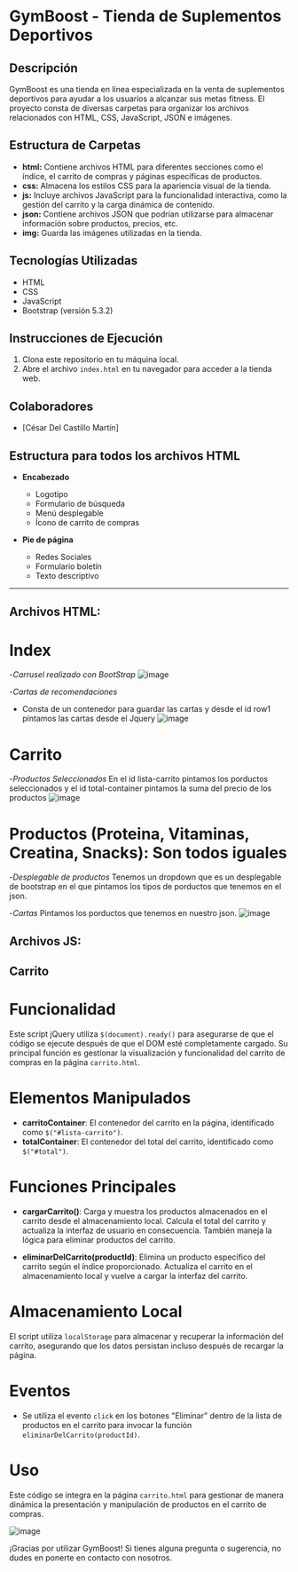 # GymBoost - Tienda de Suplementos Deportivos

## Descripción
GymBoost es una tienda en línea especializada en la venta de suplementos deportivos para ayudar a los usuarios a alcanzar sus metas fitness. El proyecto consta de diversas carpetas para organizar los archivos relacionados con HTML, CSS, JavaScript, JSON e imágenes.

## Estructura de Carpetas
- **html:** Contiene archivos HTML para diferentes secciones como el índice, el carrito de compras y páginas específicas de productos.
- **css:** Almacena los estilos CSS para la apariencia visual de la tienda.
- **js:** Incluye archivos JavaScript para la funcionalidad interactiva, como la gestión del carrito y la carga dinámica de contenido.
- **json:** Contiene archivos JSON que podrían utilizarse para almacenar información sobre productos, precios, etc.
- **img:** Guarda las imágenes utilizadas en la tienda.



## Tecnologías Utilizadas
- HTML
- CSS
- JavaScript
- Bootstrap (versión 5.3.2)

## Instrucciones de Ejecución
1. Clona este repositorio en tu máquina local.
2. Abre el archivo `index.html` en tu navegador para acceder a la tienda web.

## Colaboradores
- [César Del Castillo Martín]

## Estructura para todos los archivos HTML

- **Encabezado**
  - Logotipo
  - Formulario de búsqueda
  - Menú desplegable
  - Ícono de carrito de compras

- **Pie de página**
  - Redes Sociales
  - Formulario boletín
  - Texto descriptivo
  
---

## Archivos HTML:
# Index
 -*Carrusel realizado con BootStrap*
    ![image](https://github.com/cesar18012/GymBoost/assets/122441597/ba771932-29c4-4a5c-bf19-f1812e2773f2)
    
 -*Cartas de recomendaciones*
  - Consta de un contenedor para guardar las cartas y desde el id row1 pintamos las cartas desde el Jquery
    ![image](https://github.com/cesar18012/GymBoost/assets/122441597/ea97b490-b1ca-4580-8be2-685a666fe13f)

# Carrito
 -*Productos Seleccionados*
  En el id lista-carrito pintamos los porductos seleccionados y el id total-container pintamos la suma del precio de los productos
 ![image](https://github.com/cesar18012/GymBoost/assets/122441597/141b5ec5-227b-4817-a060-248d2bf3f11c)

# Productos (Proteina, Vitaminas, Creatina, Snacks): Son todos iguales
-*Desplegable de productos*
Tenemos un dropdown que es un desplegable de bootstrap en el que pintamos los tipos de porductos que tenemos en el json.

-*Cartas*
Pintamos los porductos que tenemos en nuestro json.
![image](https://github.com/cesar18012/GymBoost/assets/122441597/7fdc0d05-cbc9-4f87-8768-9e7ad63ac89d)

## Archivos JS:
## Carrito

# Funcionalidad 
Este script jQuery utiliza `$(document).ready()` para asegurarse de que el código se ejecute después de que el DOM esté completamente cargado. Su principal función es gestionar la visualización y funcionalidad del carrito de compras en la página `carrito.html`.

# Elementos Manipulados
- **carritoContainer**: El contenedor del carrito en la página, identificado como `$("#lista-carrito")`.
- **totalContainer**: El contenedor del total del carrito, identificado como `$("#total")`.

# Funciones Principales
- **cargarCarrito()**: Carga y muestra los productos almacenados en el carrito desde el almacenamiento local. Calcula el total del carrito y actualiza la interfaz de usuario en consecuencia. También maneja la lógica para eliminar productos del carrito.
  
- **eliminarDelCarrito(productId)**: Elimina un producto específico del carrito según el índice proporcionado. Actualiza el carrito en el almacenamiento local y vuelve a cargar la interfaz del carrito.

# Almacenamiento Local
El script utiliza `localStorage` para almacenar y recuperar la información del carrito, asegurando que los datos persistan incluso después de recargar la página.

# Eventos
- Se utiliza el evento `click` en los botones "Eliminar" dentro de la lista de productos en el carrito para invocar la función `eliminarDelCarrito(productId)`.

# Uso
Este código se integra en la página `carrito.html` para gestionar de manera dinámica la presentación y manipulación de productos en el carrito de compras.

![image](https://github.com/cesar18012/GymBoost/assets/122441597/dd5b006f-7fa5-4f94-9640-9659c6780d26)



¡Gracias por utilizar GymBoost! Si tienes alguna pregunta o sugerencia, no dudes en ponerte en contacto con nosotros.
